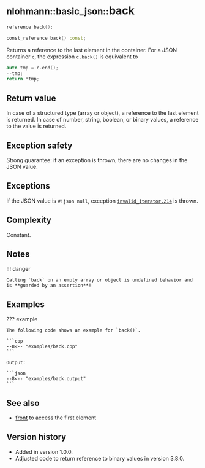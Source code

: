 # <small>nlohmann::basic_json::</small>back

```cpp
reference back();

const_reference back() const;
```

Returns a reference to the last element in the container. For a JSON container `c`, the expression `c.back()` is
equivalent to

```cpp
auto tmp = c.end();
--tmp;
return *tmp;
```
    
## Return value

In case of a structured type (array or object), a reference to the last element is returned. In case of number, string,
boolean, or binary values, a reference to the value is returned.

## Exception safety

Strong guarantee: if an exception is thrown, there are no changes in the JSON value.

## Exceptions

If the JSON value is `#!json null`, exception
[`invalid_iterator.214`](../../home/exceptions.md#jsonexceptioninvalid_iterator214) is thrown.

## Complexity

Constant.

## Notes

!!! danger

    Calling `back` on an empty array or object is undefined behavior and is **guarded by an assertion**!

## Examples

??? example

    The following code shows an example for `back()`.
     
    ```cpp
    --8<-- "examples/back.cpp"
    ```
    
    Output:
    
    ```json
    --8<-- "examples/back.output"
    ```

## See also

- [front](front.md) to access the first element

## Version history

- Added in version 1.0.0.
- Adjusted code to return reference to binary values in version 3.8.0.
